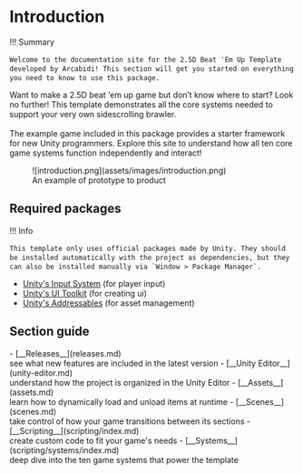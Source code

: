 # Introduction

!!! Summary

    Welcome to the documentation site for the 2.5D Beat 'Em Up Template developed by Arcabidi! This section will get you started on everything you need to know to use this package.

Want to make a 2.5D beat ‘em up game but don’t know where to start? Look no further! This template demonstrates all the core systems needed to support your very own sidescrolling brawler.<br>
<br>
The example game included in this package provides a starter framework for new Unity programmers. Explore this site to understand how all ten core game systems function independently and interact!

<figure markdown="span">
    ![introduction.png](assets/images/introduction.png)
    <figcaption>An example of prototype to product</figcaption>
</figure>

## Required packages

!!! Info

    This template only uses official packages made by Unity. They should be installed automatically with the project as dependencies, but they can also be installed manually via `Window > Package Manager`.

* [Unity's Input System](https://docs.unity3d.com/Packages/com.unity.inputsystem@1.11/manual/index.html) (for player input)
* [Unity's UI Toolkit](https://docs.unity3d.com/6000.0/Documentation/Manual/UIElements.html) (for creating ui)
* [Unity's Addressables](https://docs.unity3d.com/Packages/com.unity.addressables@2.3/manual/index.html) (for asset management)

## Section guide

<div class="grid cards" markdown>
- <!--:fontawesome-brands-html5:--> [__Releases__](releases.md)<br>see what new features are included in the latest version
- <!--:fontawesome-brands-js:--> [__Unity Editor__](unity-editor.md)<br>understand how the project is organized in the Unity Editor
- <!--:fontawesome-brands-css3:--> [__Assets__](assets.md)<br>learn how to dynamically load and unload items at runtime
- <!--:fontawesome-brands-internet-explorer:--> [__Scenes__](scenes.md)<br>take control of how your game transitions between its sections
- <!--:fontawesome-brands-html5:--> [__Scripting__](scripting/index.md)<br>create custom code to fit your game's needs
- <!--:fontawesome-brands-js:--> [__Systems__](scripting/systems/index.md)<br>deep dive into the ten game systems that power the template
</div>